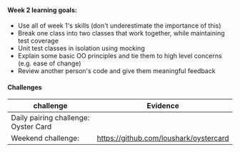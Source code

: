 #### Week 2 learning goals:

- Use all of week 1's skills (don't underestimate the importance of this)
- Break one class into two classes that work together, while maintaining test coverage
- Unit test classes in isolation using mocking
- Explain some basic OO principles and tie them to high level concerns (e.g. ease of change)
- Review another person's code and give them meaningful feedback


#### Challenges

| challenge                            | Evidence                                        |
| -------------------------------------|-------------------------------------------------|
| Daily pairing challenge: Oyster Card |                                                 |
| Weekend challenge:                   |  https://github.com/loushark/oystercard         |

